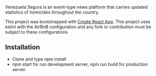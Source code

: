 Venezuela Segura is an event-type news platform that carries updated statistics of homicides throughout the country.

This project was bootstrapped with [Create React App](https://github.com/facebookincubator/create-react-app). This project uses eslint with the AirBnB configuration and any fork or contribution must be subject to these configurations

## Installation

- Clone and type npm install
- npm start for run development server, npm run build for production server.


